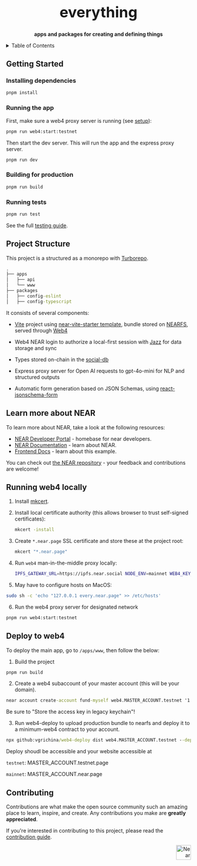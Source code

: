 <!-- markdownlint-disable MD014 -->
<!-- markdownlint-disable MD033 -->
<!-- markdownlint-disable MD041 -->
<!-- markdownlint-disable MD029 -->

<div align="center">

<h1 style="font-size: 2.5rem; font-weight: bold;">everything</h1>

  <p>
    <strong>apps and packages for creating and defining things</strong>
  </p>

</div>

<details>
  <summary>Table of Contents</summary>

- [Getting Started](#getting-started)
  - [Installing dependencies](#installing-dependencies)
  - [Running the app](#running-the-app)
  - [Building for production](#building-for-production)
  - [Running tests](#running-tests)
- [Learn more about NEAR](#learn-more-about-near)
- [Contributing](#contributing)

</details>

## Getting Started

### Installing dependencies

```bash
pnpm install
```

### Running the app

First, make sure a web4 proxy server is running (see [setup](#running-web4-locally)):

```bash
pnpm run web4:start:testnet
```

Then start the dev server. This will run the app and the express proxy server.

```bash
pnpm run dev
```

### Building for production

```bash
pnpm run build
```

### Running tests

```bash
pnpm run test
```

See the full [testing guide](./playwright-tests/README.md).

## Project Structure

This project is a structured as a monorepo with [Turborepo](https://github.com/vercel/turborepo).

```cmd
.
├── apps
│   ├── api
│   └── www
├── packages
│   ├── config-eslint
│   ├── config-typescript
```

It consists of several components:

- [Vite](https://vitejs.dev/) project using [near-vite-starter template](https://github.com/NEARBuilders/near-vite-start), bundle stored on [NEARFS](https://github.com/vgrichina/nearfs), served through [Web4](https://web4.near.page/)

- Web4 NEAR login to authorize a local-first session with [Jazz](https://jazz.tools/) for data storage and sync

- Types stored on-chain in the [social-db](https://github.com/NearSocial/social-db)

- Express proxy server for Open AI requests to gpt-4o-mini for NLP and structured outputs

- Automatic form generation based on JSON Schemas, using [react-jsonschema-form](https://rjsf-team.github.io/react-jsonschema-form/docs/)

## Learn more about NEAR

To learn more about NEAR, take a look at the following resources:

- [NEAR Developer Portal](https://dev.near.org/) - homebase for near developers.
- [NEAR Documentation](https://docs.near.org) - learn about NEAR.
- [Frontend Docs](https://docs.near.org/build/web3-apps/quickstart) - learn about this example.

You can check out [the NEAR repository](https://github.com/near) - your feedback and contributions are welcome!

## Running web4 locally

1. Install [mkcert](https://mkcert.dev/).
2. Install local certificate authority (this allows browser to trust self-signed certificates):

   ```bash
   mkcert -install
   ```

3. Create `*.near.page` SSL certificate and store these at the project root:

   ```bash
   mkcert "*.near.page"
   ```

4. Run `web4` man-in-the-middle proxy locally:

   ```bash
   IPFS_GATEWAY_URL=https://ipfs.near.social NODE_ENV=mainnet WEB4_KEY_FILE=./_wildcard.near.page-key.pem WEB4_CERT_FILE=./_wildcard.near.page.pem npx web4-near
   ```

5. May have to configure hosts on MacOS:

```bash
sudo sh -c 'echo "127.0.0.1 every.near.page" >> /etc/hosts'
```

6. Run the web4 proxy server for designated network

```bash
pnpm run web4:start:testnet
```

## Deploy to web4

To deploy the main app, go to `/apps/www`, then follow the below:

1. Build the project

```cmd
pnpm run build
```

2. Create a web4 subaccount of your master account (this will be your domain).

```cmd
near account create-account fund-myself web4.MASTER_ACCOUNT.testnet '1 NEAR' autogenerate-new-keypair save-to-keychain sign-as MASTER_ACCOUNT.testnet network-config testnet sign-with-keychain send`
```

Be sure to "Store the access key in legacy keychain"!

3. Run web4-deploy to upload production bundle to nearfs and deploy it to a minimum-web4 contract to your account.

```cmd
npx github:vgrichina/web4-deploy dist web4.MASTER_ACCOUNT.testnet --deploy-contract --nearfs
```

Deploy shoudl be accessible and your website accessible at

`testnet`: MASTER_ACCOUNT.testnet.page

`mainnet`: MASTER_ACCOUNT.near.page

## Contributing

Contributions are what make the open source community such an amazing place to learn, inspire, and create. Any contributions you make are **greatly appreciated**.

If you're interested in contributing to this project, please read the [contribution guide](./CONTRIBUTING).

<div align="right">
<a href="https://nearbuilders.org" target="_blank">
<img
  src="https://builders.mypinata.cloud/ipfs/QmWt1Nm47rypXFEamgeuadkvZendaUvAkcgJ3vtYf1rBFj"
  alt="Near Builders"
  height="40"
/>
</a>
</div>
